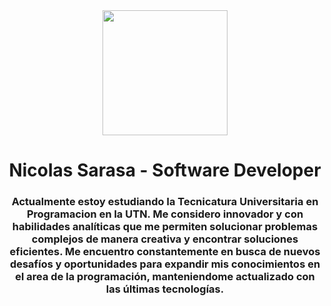 <div id="header" align="center">
    <img src="https://media.giphy.com/media/v1.Y2lkPTc5MGI3NjExbHV1eWh0aTU2dHoxczYzbDU1cTFnaHMxbG10OXowNjB3ZnZoNWVleiZlcD12MV9pbnRlcm5hbF9naWZfYnlfaWQmY3Q9Zw/dCKQlJsHV6zq8elZKr/giphy-downsized-large.gif" width="200" />
    <h1 align="center">Nicolas Sarasa - Software Developer</h1>
    <h3 align="center">Actualmente estoy estudiando la Tecnicatura Universitaria en Programacion en la UTN. Me considero innovador y con habilidades analíticas que me permiten solucionar problemas complejos de manera creativa y encontrar soluciones eficientes. Me encuentro constantemente en busca de nuevos desafíos y oportunidades para expandir mis conocimientos en el area de la programación, manteniendome actualizado con las últimas tecnologías.</h3>
</div>
